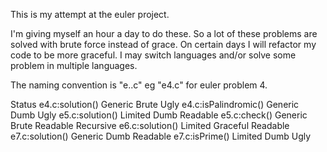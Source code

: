 This is my attempt at the euler project.

I'm giving myself an hour a day to do these. So a lot of these problems are solved with brute force instead of grace. On certain days I will refactor my code to be more graceful. I may switch languages and/or solve some problem in multiple languages.

The naming convention is "e.\.c" eg "e4.c" for euler problem 4.

Status
e4.c:solution()         Generic Brute Ugly
e4.c:isPalindromic()    Generic Dumb Ugly
e5.c:solution()         Limited Dumb Readable
e5.c:check()            Generic Brute Readable Recursive
e6.c:solution()         Limited Graceful Readable
e7.c:solution()         Generic Dumb Readable
e7.c:isPrime()          Limited Dumb Ugly
